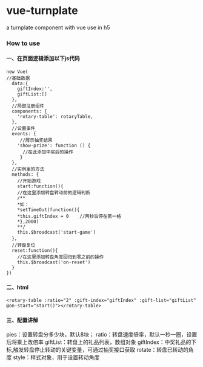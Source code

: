 # vue-turnplate
a turnplate component with vue use in h5

### How to use

#### 一、在页面逻辑添加以下js代码
```
new Vue( 
//基础数据
  data:{
    giftIndex:'',
    giftList:[]
  },
  //局部注册组件
  components: {
    'rotary-table': rotaryTable,
  },
  //设置事件
  events: {
     //展示抽奖结果
    'show-prize': function () {
      //在此添加中奖后的操作
     }
  },
  //实例里的方法
  methods: {
    //开始游戏
    start:function(){
    //在这里添加转盘转动前的逻辑判断
    /**
    *如：
    *setTimeOut(function(){
    *this.giftIndex = 0    //两秒后停在第一格
    *},2000)
    **/
    this.$broadcast('start-game')
  }，
  //转盘复位
  reset:function(){
    //在这里添加转盘角度回归到零之前的操作
    this.$broadcast('on-reset')
  }
})
```        

#### 二、html
```
<rotary-table :ratio="2" :gift-index="giftIndex" :gift-list="giftList" @on-start="start()"></rotary-table>
```


#### 三、配置讲解
pies：设置转盘分多少块，默认8块；
ratio：转盘速度倍率，默认一秒一圈，设置后将乘上改倍率
giftList：转盘上的礼品列表，数组对象
giftIndex：中奖礼品的下标,触发转盘停止转动的关键变量，可通过抽奖接口获取
rotate：转盘已转动的角度
style：样式对象，用于设置转动角度
